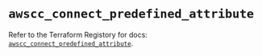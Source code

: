 # `awscc_connect_predefined_attribute`

Refer to the Terraform Registory for docs: [`awscc_connect_predefined_attribute`](https://registry.terraform.io/providers/hashicorp/awscc/0.70.0/docs/resources/connect_predefined_attribute).
